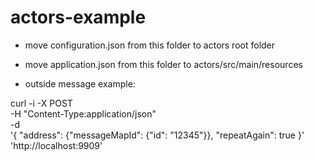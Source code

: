 # actors-example

* move configuration.json from this folder to actors root folder
* move application.json from this folder to actors/src/main/resources

* outside message example:

curl -i -X POST \
  -H "Content-Type:application/json" \
  -d \
'{
 "address": {"messageMapId": {"id": "12345"}},
 "repeatAgain": true
}' \
'http://localhost:9909'


